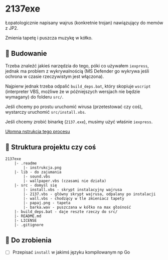 # 2137exe

Łopatologicznie napisany wajrus (konkretnie trojan) nawiązujący do memów z JP2.

Zmienia tapetę i puszcza muzykę w kółko.

## 🧱 Budowanie

Trzeba znaleźć jakieś narzędzia do tego, póki co używałem `iexpress`, jednak ma problem z wykrywalnością (MS Defender go wykrywa jeśli ochrona w czasie rzeczywistym jest włączona).

Najpierw jednak trzeba odpalić `build_deps.bat`, który skopiuje `wscript` (interpreter VBS, możliwe że w późniejszych wersjach nie będzie wymagany) do folderu `src/`.

Jeśli chcemy po prostu uruchomić wirusa (przetestować czy coś), wystarczy uruchomić `src/install.vbs`.

Jeśli chcemy zrobić binarkę (`2137.exe`), musimy użyć właśnie `iexpress`.

[Ułomna nstrukcja tego procesu](.readme/instrukcja.png)

## 📂 Struktura projektu czy coś

```
2137exe
	|- .readme
		|- instrukcja.png
	|- lib - do zajumania
		|- sound.vbs
		|- wallpaper.vbs (czasami nie działa)
	|- src - domyśl się
		|- install.vbs - skrypt instalacyjny wajrusa
		|- 2137.vbs - główny skrypt wajrusa, odpalany po instalacji
		|- wall.vbs - chodzący w tle zmieniacz tapety
		|- papaj.png - tapeta
		|- barka.wav - puszczana w kółko na max głośność
	|- build_deps.bat - daje reszte rzeczy do src/
	|- README.md
	|- LICENSE
	|- .gitignore
```


## 📝 Do zrobienia

- [ ] Przepisać `install` w jakimś języku kompilowanym np Go
